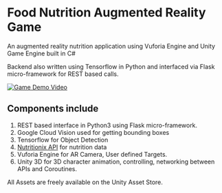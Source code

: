 # Food Nutrition Augmented Reality Game

An augmented reality nutrition application using Vuforia Engine and Unity Game Engine built in C#

Backend also written using Tensorflow in Python and interfaced via Flask micro-framework for REST based calls.

[![Game Demo Video](https://img.youtube.com/vi/koh-YtudNyA/hqdefault.jpg)](https://youtu.be/PhXw5Hgrijg "Object Recognition and Character Animation/Scaling using Unity and Vuforia Engine")

## Components include

1. REST based interface in Python3 using Flask micro-framework.
2. Google Cloud Vision used for getting bounding boxes
3. Tensorflow for Object Detection
4. [Nutritionix API](https://developer.nutritionix.com/ "Nutritionix API") for nutrition data
5. Vuforia Engine for AR Camera, User defined Targets.
6. Unity 3D for 3D character animation, controlling, networking between APIs and Coroutines.

All Assets are freely available on the Unity Asset Store.

